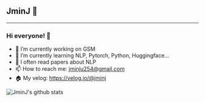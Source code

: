 ## JminJ 🧐
---
<!--
**JminJ/JminJ** is a ✨ _special_ ✨ repository because its `README.md` (this file) appears on your GitHub profile.

Here are some ideas to get you started:

- 🔭 I’m currently working on ...
- 🌱 I’m currently learning ...
- 👯 I’m looking to collaborate on ...
- 🤔 I’m looking for help with ...
- 💬 Ask me about ...
- 📫 How to reach me: ...
- 😄 Pronouns: ...
- ⚡ Fun fact: ...
-->

### Hi everyone! 👋
- 🔭 I’m currently working on GSM
- 🌱 I’m currently learning NLP, Pytorch, Python, Huggingface...
- 📃 I often read papers about NLP
- 📫 How to reach me: jminju254@gmail.com
- 🏠 My velog: https://velog.io/@jminj


![JminJ's github stats](https://github-readme-stats.vercel.app/api?username=JminJ&show_icons=true)
